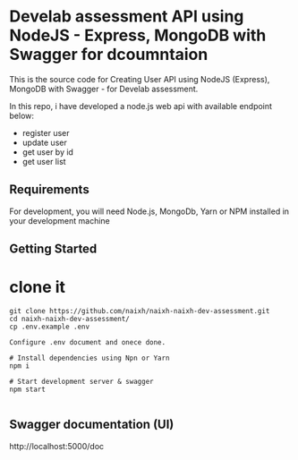 # Develab assessment API using NodeJS - Express, MongoDB with Swagger for dcoumntaion

This is the source code for Creating User API using NodeJS (Express), MongoDB with Swagger - for Develab assessment. 

In this repo, i have developed a node.js web api with available endpoint below:
* register user 
* update user
* get user by id
* get user list


## Requirements

For development, you will need Node.js, MongoDb, Yarn or NPM installed in your development machine

## Getting Started


# clone it
```
git clone https://github.com/naixh/naixh-naixh-dev-assessment.git
cd naixh-naixh-dev-assessment/
cp .env.example .env

Configure .env document and onece done.

# Install dependencies using Npn or Yarn
npm i

# Start development server & swagger
npm start


```

## Swagger documentation (UI)

http://localhost:5000/doc

